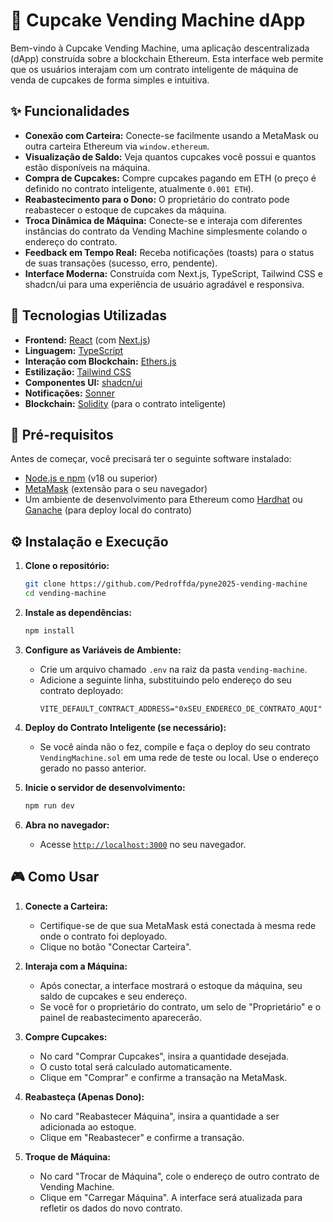 # 🧁 Cupcake Vending Machine dApp

Bem-vindo à Cupcake Vending Machine, uma aplicação descentralizada (dApp) construída sobre a blockchain Ethereum. Esta interface web permite que os usuários interajam com um contrato inteligente de máquina de venda de cupcakes de forma simples e intuitiva.

## ✨ Funcionalidades

- **Conexão com Carteira:** Conecte-se facilmente usando a MetaMask ou outra carteira Ethereum via `window.ethereum`.
- **Visualização de Saldo:** Veja quantos cupcakes você possui e quantos estão disponíveis na máquina.
- **Compra de Cupcakes:** Compre cupcakes pagando em ETH (o preço é definido no contrato inteligente, atualmente `0.001 ETH`).
- **Reabastecimento para o Dono:** O proprietário do contrato pode reabastecer o estoque de cupcakes da máquina.
- **Troca Dinâmica de Máquina:** Conecte-se e interaja com diferentes instâncias do contrato da Vending Machine simplesmente colando o endereço do contrato.
- **Feedback em Tempo Real:** Receba notificações (toasts) para o status de suas transações (sucesso, erro, pendente).
- **Interface Moderna:** Construída com Next.js, TypeScript, Tailwind CSS e shadcn/ui para uma experiência de usuário agradável e responsiva.

## 🚀 Tecnologias Utilizadas

- **Frontend:** [React](https://reactjs.org/) (com [Next.js](https://nextjs.org/))
- **Linguagem:** [TypeScript](https://www.typescriptlang.org/)
- **Interação com Blockchain:** [Ethers.js](https://ethers.io/)
- **Estilização:** [Tailwind CSS](https://tailwindcss.com/)
- **Componentes UI:** [shadcn/ui](https://ui.shadcn.com/)
- **Notificações:** [Sonner](https://sonner.emilkowal.ski/)
- **Blockchain:** [Solidity](https://soliditylang.org/) (para o contrato inteligente)

## 🔧 Pré-requisitos

Antes de começar, você precisará ter o seguinte software instalado:

- [Node.js e npm](https://nodejs.org/en/) (v18 ou superior)
- [MetaMask](https://metamask.io/) (extensão para o seu navegador)
- Um ambiente de desenvolvimento para Ethereum como [Hardhat](https://hardhat.org/) ou [Ganache](https://trufflesuite.com/ganache/) (para deploy local do contrato)

## ⚙️ Instalação e Execução

1.  **Clone o repositório:**
    ```bash
    git clone https://github.com/Pedroffda/pyne2025-vending-machine
    cd vending-machine
    ```

2.  **Instale as dependências:**
    ```bash
    npm install
    ```

3.  **Configure as Variáveis de Ambiente:**
    - Crie um arquivo chamado `.env` na raiz da pasta `vending-machine`.
    - Adicione a seguinte linha, substituindo pelo endereço do seu contrato deployado:
      ```
      VITE_DEFAULT_CONTRACT_ADDRESS="0xSEU_ENDERECO_DE_CONTRATO_AQUI"
      ```

4.  **Deploy do Contrato Inteligente (se necessário):**
    - Se você ainda não o fez, compile e faça o deploy do seu contrato `VendingMachine.sol` em uma rede de teste ou local. Use o endereço gerado no passo anterior.

5.  **Inicie o servidor de desenvolvimento:**
    ```bash
    npm run dev
    ```

6.  **Abra no navegador:**
    - Acesse [`http://localhost:3000`](http://localhost:3000) no seu navegador.

## 🎮 Como Usar

1.  **Conecte a Carteira:**
    - Certifique-se de que sua MetaMask está conectada à mesma rede onde o contrato foi deployado.
    - Clique no botão "Conectar Carteira".

2.  **Interaja com a Máquina:**
    - Após conectar, a interface mostrará o estoque da máquina, seu saldo de cupcakes e seu endereço.
    - Se você for o proprietário do contrato, um selo de "Proprietário" e o painel de reabastecimento aparecerão.

3.  **Compre Cupcakes:**
    - No card "Comprar Cupcakes", insira a quantidade desejada.
    - O custo total será calculado automaticamente.
    - Clique em "Comprar" e confirme a transação na MetaMask.

4.  **Reabasteça (Apenas Dono):**
    - No card "Reabastecer Máquina", insira a quantidade a ser adicionada ao estoque.
    - Clique em "Reabastecer" e confirme a transação.

5.  **Troque de Máquina:**
    - No card "Trocar de Máquina", cole o endereço de outro contrato de Vending Machine.
    - Clique em "Carregar Máquina". A interface será atualizada para refletir os dados do novo contrato.
